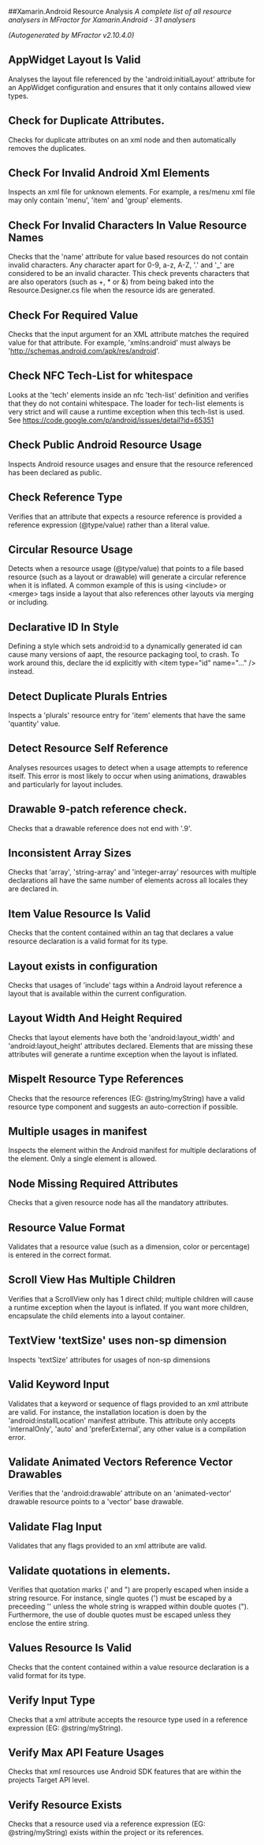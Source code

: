 
##Xamarin.Android Resource Analysis
*A complete list of all resource analysers in MFractor for Xamarin.Android - 31 analysers*

*(Autogenerated by MFractor v2.10.4.0)*
## AppWidget Layout Is Valid
Analyses the layout file referenced by the 'android:initialLayout' attribute for an AppWidget configuration and ensures that it only contains allowed view types.

## Check for Duplicate Attributes.
Checks for duplicate attributes on an xml node and then automatically removes the duplicates.

## Check For Invalid Android Xml Elements
Inspects an xml file for unknown elements. For example, a res/menu xml file may only contain 'menu', 'item' and 'group' elements.

## Check For Invalid Characters In Value Resource Names
Checks that the 'name' attribute for value based resources do not contain invalid characters. Any character apart for 0-9, a-z, A-Z, '.' and '_' are considered to be an invalid character. This check prevents characters that are also operators (such as +, * or &) from being baked into the Resource.Designer.cs file when the resource ids are generated.

## Check For Required Value
Checks that the input argument for an XML attribute matches the required value for that attribute. For example, 'xmlns:android' must always be 'http://schemas.android.com/apk/res/android'.

## Check NFC Tech-List for whitespace
Looks at the 'tech' elements inside an nfc 'tech-list' definition and verifies that they do not containi whitespace. The loader for tech-list elements is very strict and will cause a runtime exception when this tech-list is used. See https://code.google.com/p/android/issues/detail?id=65351

## Check Public Android Resource Usage
Inspects Android resource usages and ensure that the resource referenced has been declared as public.

## Check Reference Type
Verifies that an attribute that expects a resource reference is provided a reference expression (@type/value) rather than a literal value.

## Circular Resource Usage
Detects when a resource usage (@type/value) that points to a file based resource (such as a layout or drawable) will generate a circular reference when it is inflated. A common example of this is using &lt;include&gt; or &lt;merge&gt; tags inside a layout that also references other layouts via merging or including.

## Declarative ID In Style
Defining a style which sets android:id to a dynamically generated id can cause many versions of aapt, the resource packaging tool, to crash. To work around this, declare the id explicitly with &lt;item type="id" name="..." /&gt; instead.

## Detect Duplicate Plurals Entries
Inspects a 'plurals' resource entry for 'item' elements that have the same 'quantity' value.

## Detect Resource Self Reference
Analyses resources usages to detect when a usage attempts to reference itself. This error is most likely to occur when using animations, drawables and particularly for layout includes.

## Drawable 9-patch reference check.
Checks that a drawable reference does not end with '.9'.

## Inconsistent Array Sizes
Checks that 'array', 'string-array' and 'integer-array' resources with multiple declarations all have the same number of elements across all locales they are declared in.

## Item Value Resource Is Valid
Checks that the content contained within an <item> tag that declares a value resource declaration is a valid format for its type.

## Layout <include> exists in configuration
Checks that usages of 'include' tags within a Android layout reference a layout that is available within the current configuration.

## Layout Width And Height Required
Checks that layout elements have both the 'android:layout_width' and 'android:layout_height' attributes declared. Elements that are missing these attributes will generate a runtime exception when the layout is inflated.

## Mispelt Resource Type References
Checks that the resource references (EG: @string/myString) have a valid resource type component and suggests an auto-correction if possible.

## Multiple <uses-sdk> usages in manifest
Inspects the <application> element within the Android manifest for multiple declarations of the <uses-sdk> element. Only a single <uses-sdk> element is allowed.

## Node Missing Required Attributes
Checks that a given resource node has all the mandatory attributes.

## Resource Value Format
Validates that a resource value (such as a dimension, color or percentage) is entered in the correct format.

## Scroll View Has Multiple Children
Verifies that a ScrollView only has 1 direct child; multiple children will cause a runtime exception when the layout is inflated. If you want more children, encapsulate the child elements into a layout container.

## TextView 'textSize' uses non-sp dimension
Inspects 'textSize' attributes for usages of non-sp dimensions

## Valid Keyword Input
Validates that a keyword or sequence of flags provided to an xml attribute are valid. For instance, the installation location is doen by the 'android:installLocation' manifest attribute. This attribute only accepts 'internalOnly', 'auto' and 'preferExternal', any other value is a compilation error.

## Validate Animated Vectors Reference Vector Drawables
Verifies that the 'android:drawable' attribute on an 'animated-vector' drawable resource points to a 'vector' base drawable.

## Validate Flag Input
Validates that any flags provided to an xml attribute are valid.

## Validate quotations in <string> elements.
Verifies that quotation marks (' and ") are properly escaped when inside a string resource. For instance, single quotes (') must be escaped by a preceeding '\' unless the whole string is wrapped within double quotes ("). Furthermore, the use of double quotes must be escaped unless they enclose the entire string.

## Values Resource Is Valid
Checks that the content contained within a value resource declaration is a valid format for its type.

## Verify Input Type
Checks that a xml attribute accepts the resource type used in a reference expression (EG: @string/myString).

## Verify Max API Feature Usages
Checks that xml resources use Android SDK features that are within the projects Target API level.

## Verify Resource Exists
Checks that a resource used via a reference expression (EG: @string/myString) exists within the project or its references.

